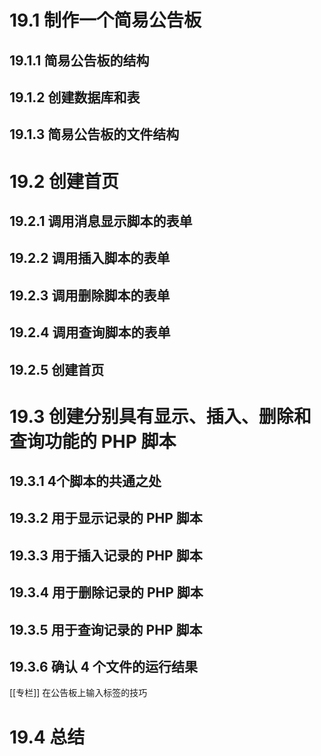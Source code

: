 
# 19.1 制作一个简易公告板

## 19.1.1 简易公告板的结构

## 19.1.2 创建数据库和表

## 19.1.3 简易公告板的文件结构

# 19.2 创建首页

## 19.2.1 调用消息显示脚本的表单

## 19.2.2 调用插入脚本的表单

## 19.2.3 调用删除脚本的表单

## 19.2.4 调用查询脚本的表单

## 19.2.5 创建首页

# 19.3 创建分别具有显示、插入、删除和查询功能的 PHP 脚本

## 19.3.1 4个脚本的共通之处

## 19.3.2 用于显示记录的 PHP 脚本

## 19.3.3 用于插入记录的 PHP 脚本

## 19.3.4 用于删除记录的 PHP 脚本

## 19.3.5 用于查询记录的 PHP 脚本

## 19.3.6 确认 4 个文件的运行结果

[[专栏]] 在公告板上输入标签的技巧

# 19.4 总结
